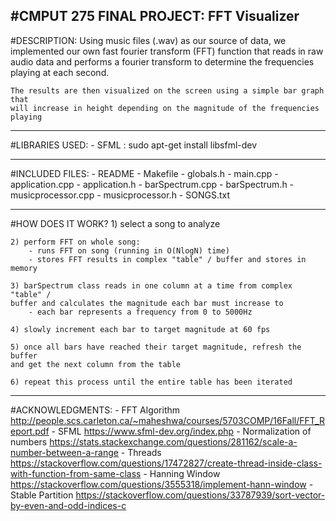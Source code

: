 #CMPUT 275 FINAL PROJECT: FFT Visualizer
--------------------------------------------------------------------------------
#DESCRIPTION:
    Using music files (.wav) as our source of data, we implemented our own
    fast fourier transform (FFT) function that reads in raw audio data and
    performs a fourier transform to determine the frequencies playing at each second.

    The results are then visualized on the screen using a simple bar graph that
    will increase in height depending on the magnitude of the frequencies playing

--------------------------------------------------------------------------------
#LIBRARIES USED:
    - SFML : sudo apt-get install libsfml-dev

--------------------------------------------------------------------------------
#INCLUDED FILES:
    - README
    - Makefile
    - globals.h
    - main.cpp
    - application.cpp
    - application.h
    - barSpectrum.cpp
    - barSpectrum.h
    - musicprocessor.cpp
    - musicprocessor.h
    - SONGS.txt

--------------------------------------------------------------------------------
#HOW DOES IT WORK?
    1) select a song to analyze

    2) perform FFT on whole song:
        - runs FFT on song (running in O(NlogN) time)
        - stores FFT results in complex "table" / buffer and stores in memory

    3) barSpectrum class reads in one column at a time from complex "table" /
    buffer and calculates the magnitude each bar must increase to
        - each bar represents a frequency from 0 to 5000Hz

    4) slowly increment each bar to target magnitude at 60 fps

    5) once all bars have reached their target magnitude, refresh the buffer
    and get the next column from the table

    6) repeat this process until the entire table has been iterated

--------------------------------------------------------------------------------
#ACKNOWLEDGMENTS:
    - FFT Algorithm
http://people.scs.carleton.ca/~maheshwa/courses/5703COMP/16Fall/FFT_Report.pdf
    - SFML
https://www.sfml-dev.org/index.php
     - Normalization of numbers
https://stats.stackexchange.com/questions/281162/scale-a-number-between-a-range
    - Threads
https://stackoverflow.com/questions/17472827/create-thread-inside-class-with-function-from-same-class
    - Hanning Window
https://stackoverflow.com/questions/3555318/implement-hann-window
    - Stable Partition
https://stackoverflow.com/questions/33787939/sort-vector-by-even-and-odd-indices-c
